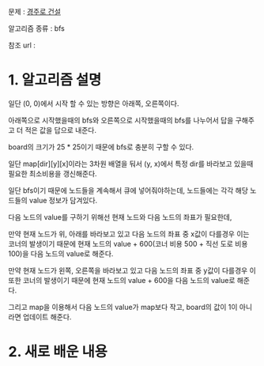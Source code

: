 문제 : [경주로 건설](https://programmers.co.kr/learn/courses/30/lessons/67259)

알고리즘 종류 : bfs

참조 url : 

# 1. 알고리즘 설명

일단 (0, 0)에서 시작 할 수 있는 방향은 아래쪽, 오른쪽이다.

아래쪽으로 시작했을때의 bfs와 오른쪽으로 시작했을때의 bfs를 나누어서 답을 구해주고 더 적은 값을 답으로 내준다.

board의 크기가 25 * 25이기 때문에 bfs로 충분히 구할 수 있다.

일단 map[dir][y][x]이라는 3차원 배열을 둬서 (y, x)에서 특정 dir를 바라보고 있을때 필요한 최소비용을 갱신해준다.

일단 bfs이기 때문에 노드들을 계속해서 큐에 넣어줘야하는데, 노드들에는 각각 해당 노드들의 value 정보가 담겨있다.

다음 노드의 value를 구하기 위해선 현재 노드와 다음 노드의 좌표가 필요한데,

만약 현재 노드가 위, 아래를 바라보고 있고 다음 노드의 좌표 중 x값이 다를경우 이는 코너의 발생이기 때문에 현재 노드의 value + 600(코너 비용 500 + 직선 도로 비용 100)을 다음 노드의 value로 해준다.

만약 현재 노드가 왼쪽, 오른쪽을 바라보고 있고 다음 노드의 좌표 중 y값이 다를경우 이또한 코너의 발생이기 때문에 현재 노드의 value + 600을 다음 노드의 value로 해준다.

그리고 map을 이용해서 다음 노드의 value가 map보다 작고, board의 값이 1이 아니라면 업데이트 해준다.

# 2. 새로 배운 내용
